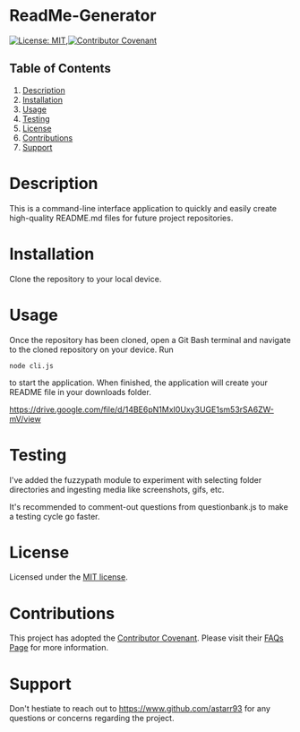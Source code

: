 # ReadMe-Generator

[![License: MIT](https://img.shields.io/badge/License-MIT-yellow.svg)](https://opensource.org/licenses/MIT),[![Contributor Covenant](https://img.shields.io/badge/Contributor%20Covenant-v2.0%20adopted-ff69b4.svg)](https://www.contributor-covenant.org/version/2/0/code_of_conduct/)

## Table of Contents

1. [Description](#description)
2. [Installation](#installation)
3. [Usage](#usage)
4. [Testing](#testing)
5. [License](#license)
6. [Contributions](#contributions)
7. [Support](#support)

# Description

This is a command-line interface application to quickly and easily create high-quality README.md files for future project repositories.

# Installation

Clone the repository to your local device.

# Usage

Once the repository has been cloned, open a Git Bash terminal and navigate to the cloned repository on your device. Run

`node cli.js`

to start the application. When finished, the application will create your README file in your downloads folder.

https://drive.google.com/file/d/14BE6pN1MxI0Uxy3UGE1sm53rSA6ZW-mV/view

# Testing

I've added the fuzzypath module to experiment with selecting folder directories and ingesting media like screenshots, gifs, etc.

It's recommended to comment-out questions from questionbank.js to make a testing cycle go faster.

# License

Licensed under the [MIT license](https://spdx.org/licenses/MIT.html).

# Contributions

This project has adopted the [Contributor Covenant](https://www.contributor-covenant.org/). Please visit their [FAQs Page](https://www.contributor-covenant.org/faq/) for more information.

# Support

Don't hestiate to reach out to https://www.github.com/astarr93 for any questions or concerns regarding the project.
